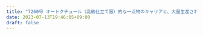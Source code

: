 ```yaml
---
title: "7260号 オートクチュール（高級仕立て服）的な一点物のキャリアと、大量生産された既製服のようなキャリア"
date: 2023-07-13T19:46:05+09:00
draft: false
---
```


```
```

```
```
